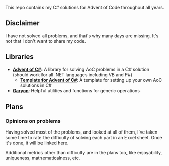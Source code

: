 This repo contains my C# solutions for Advent of Code throughout all years.

## Disclaimer

I have not solved all problems, and that's why many days are missing. It's not that I don't want to share my code.

## Libraries

- **[Advent of C#](https://github.com/Rekkonnect/AdventOfCSharp)**: A library for solving AoC problems in a C# solution (should work for all .NET languages including VB and F#)
  - **[Template for Advent of C#](https://github.com/Rekkonnect/AdventOfCSharp.Template)**: A template for setting up your own AoC solutions in C#
- **[Garyon](https://github.com/Rekkonnect/Garyon)**: Helpful utilities and functions for generic operations

## Plans

### Opinions on problems

Having solved most of the problems, and looked at all of them, I've taken some time to rate the difficulty of solving each part in an Excel sheet. Once it's done, it will be linked here.

Additional metrics other than difficulty are in the plans too, like enjoyability, uniqueness, mathematicalness, etc.
